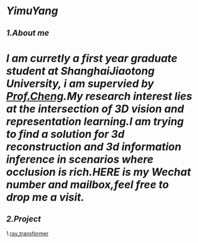 ***YimuYang***
======================
***1.About me***
----------------------
# *I am curretly a first year graduate student at ShanghaiJiaotong University, i am supervied by [Prof.Cheng](https://iwin.sjtu.edu.cn/Web/FacultyShow/35?name=Lily).My research interest lies at the intersection of 3D vision and representation learning.I am trying to find a solution for 3d reconstruction and 3d information inference in scenarios where occlusion is rich.HERE is my Wechat number and mailbox,feel free to drop me a visit.*
***2.Project***
----------------------
1.[ray_transformer](https://github.com/Thehitman21/ray_transformer)
